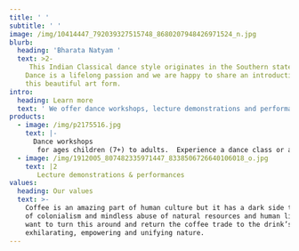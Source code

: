 ```yaml
---
title: ' '
subtitle: ' '
image: /img/10414447_792039327515748_8680207948426971524_n.jpg
blurb:
  heading: 'Bharata Natyam '
  text: >2-
     This Indian Classical dance style originates in the Southern state of Tamil Nadu about two thousand years ago. 
    Dance is a lifelong passion and we are happy to share an introduction to
    this beautiful art form. 
intro:
  heading: Learn more
  text: ' We offer dance workshops, lecture demonstrations and performances that provide an in-depth theoretical or practical experience of the dance style. '
products:
  - image: /img/p2175516.jpg
    text: |-
      Dance workshops
       for ages children (7+) to adults.  Experience a dance class or a workshop for an interactive experience.More details available soon!
  - image: /img/1912005_807482335971447_8338506726640106018_o.jpg
    text: |2
       Lecture demonstrations & performances
values:
  heading: Our values
  text: >-
    Coffee is an amazing part of human culture but it has a dark side too – one
    of colonialism and mindless abuse of natural resources and human lives. We
    want to turn this around and return the coffee trade to the drink’s
    exhilarating, empowering and unifying nature.
---
```


